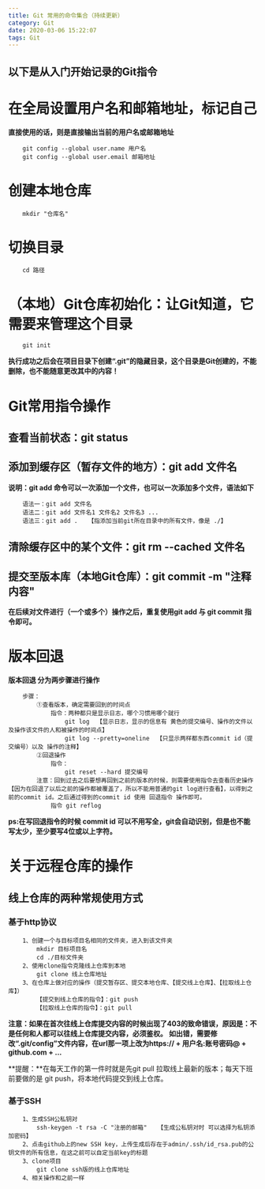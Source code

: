 ```yaml
---
title: Git 常用的命令集合（持续更新）
category: Git
date: 2020-03-06 15:22:07
tags: Git
---
```

## 以下是从入门开始记录的Git指令
# 在全局设置用户名和邮箱地址，标记自己
**直接使用的话，则是直接输出当前的用户名或邮箱地址** <br/>
```
    git config --global user.name 用户名
    git config --global user.email 邮箱地址
```
<!--more-->
# 创建本地仓库
```
    mkdir "仓库名"
```
# 切换目录
```
    cd 路径
```
# （本地）Git仓库初始化：让Git知道，它需要来管理这个目录
```
    git init
```
**执行成功之后会在项目目录下创建“.git”的隐藏目录，这个目录是Git创建的，不能删除，也不能随意更改其中的内容！**

# Git常用指令操作
## 查看当前状态：git status
## 添加到缓存区（暂存文件的地方）：git add 文件名
**说明：git add 命令可以一次添加一个文件，也可以一次添加多个文件，语法如下**
```
    语法一：git add 文件名
    语法二：git add 文件名1 文件名2 文件名3 ...
    语法三：git add .   【指添加当前git所在目录中的所有文件，像是 ./】
```
## 清除缓存区中的某个文件：git rm --cached 文件名
## 提交至版本库（本地Git仓库）：git commit -m "注释内容"
**在后续对文件进行（一个或多个）操作之后，重复使用git add 与 git commit 指令即可。**

# 版本回退
**版本回退 分为两步骤进行操作**
```
    步骤：
        ①查看版本，确定需要回到的时间点
            指令：两种都只是显示日志，哪个习惯用哪个就行
                git log  【显示日志，显示的信息有 黄色的提交编号、操作的文件以及操作该文件的人和被操作的时间点】
                git log --pretty=oneline  【只显示两样都东西commit id（提交编号）以及 操作的注释】
        ②回退操作
            指令：
                git reset --hard 提交编号
        注意：回到过去之后要想再回到之前的版本的时候，则需要使用指令去查看历史操作【因为在回退了以后之前的操作都被覆盖了，所以不能用普通的git log进行查看】，以得到之前的commit id。之后通过得到的commit id 使用 回退指令 操作即可。
            指令 git reflog
```
**ps:在写回退指令的时候 commit id 可以不用写全，git会自动识别，但是也不能写太少，至少要写4位或以上字符。**

# 关于远程仓库的操作
## 线上仓库的两种常规使用方式
### 基于http协议
```
    1、创建一个与目标项目名相同的文件夹，进入到该文件夹
        mkdir 目标项目名
        cd ./目标文件夹
    2、使用clone指令克隆线上仓库到本地
        git clone 线上仓库地址
    3、在仓库上做对应的操作（提交暂存区、提交本地仓库、【提交线上仓库】、【拉取线上仓库】）
        【提交到线上仓库的指令】：git push
        【拉取线上仓库的指令】：git pull
```
 **注意：如果在首次往线上仓库提交内容的时候出现了403的致命错误，原因是：不是任何和人都可以往线上仓库提交内容，必须鉴权。**
   **如出错，需要修改“.git/config”文件内容，在url那一项上改为https:// + 用户名:账号密码@ + github.com + ...**
   
**提醒：**在每天工作的第一件时就是先git pull 拉取线上最新的版本；每天下班前要做的是 git push，将本地代码提交到线上仓库。
### 基于SSH
```
    1、生成SSH公私钥对
        ssh-keygen -t rsa -C "注册的邮箱"   【生成公私钥对时 可以选择为私钥添加密码】
    2、点击github上的new SSH key，上传生成后存在于admin/.ssh/id_rsa.pub的公钥文件的所有信息，在这之前可以自定当前key的标题
    3、clone项目
        git clone ssh版的线上仓库地址
    4、相关操作和之前一样

```

